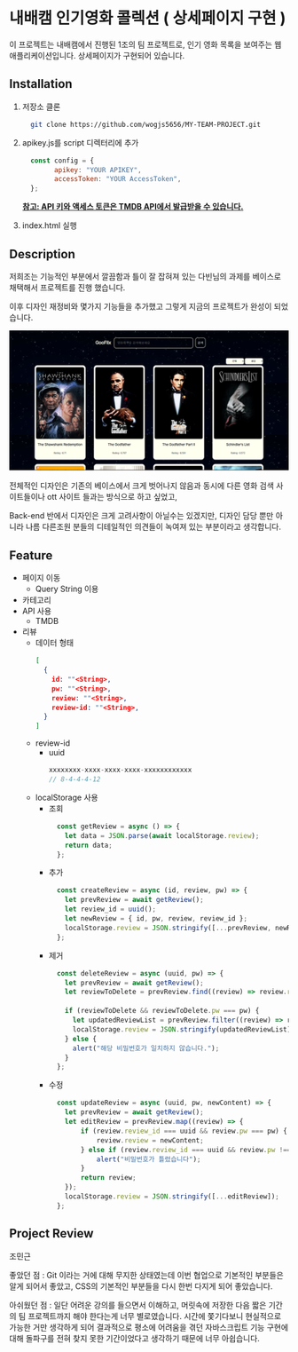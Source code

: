 # 내배캠 인기영화 콜렉션 ( 상세페이지 구현 )

이 프로젝트는 내배캠에서 진행된 1조의 팀 프로젝트로, 인기 영화 목록을 보여주는 웹 애플리케이션입니다. 상세페이지가 구현되어 있습니다.

## Installation

1. 저장소 클론
    ```bash
      git clone https://github.com/wogjs5656/MY-TEAM-PROJECT.git
    ```

2. apikey.js를 script 디렉터리에 추가
    ```js
      const config = {
            apikey: "YOUR APIKEY",
            accessToken: "YOUR AccessToken",
      };
    ```
    <u>**참고: API 키와 액세스 토큰은 TMDB API에서 발급받을 수 있습니다.**</u>

3. index.html  실행

## Description

저희조는 기능적인 부분에서 깔끔함과 틀이 잘 잡혀져 있는 다빈님의 과제를 베이스로 채택해서 프로젝트를 진행 했습니다.

이후 디자인 재정비와 몇가지 기능들을 추가했고 그렇게 지금의  프로젝트가 완성이 되었습니다.

![Alt text](image.png)

전체적인 디자인은 기존의 베이스에서 크게 벗어나지 않음과 동시에
다른 영화 검색 사이트들이나 ott 사이트 들과는 방식으로 하고 싶었고,

Back-end 반에서 디자인은 크게 고려사항이 아닐수는 있겠지만, 디자인 담당 뿐만 아니라 나름 다른조원 분들의 디테일적인 의견들이 녹여져 있는 부분이라고 생각합니다.
## Feature
  - 페이지 이동
    - Query String 이용
  - 카테고리
  - API 사용
    - TMDB
  - 리뷰
    - 데이터 형태
      ```json
      [
        {
          id: ""<String>,
          pw: ""<String>,
          review: ""<String>,
          review-id: ""<String>,
        }
      ]
      ```
    - review-id
      - uuid
        ```js
        xxxxxxxx-xxxx-xxxx-xxxx-xxxxxxxxxxxx 
        // 8-4-4-4-12
        ```
    - localStorage 사용
      - 조회
        ```js
          const getReview = async () => {
            let data = JSON.parse(await localStorage.review);
            return data;
          };
        ```
      - 추가
        ```js
          const createReview = async (id, review, pw) => {
            let prevReview = await getReview();
            let review_id = uuid();
            let newReview = { id, pw, review, review_id };
            localStorage.review = JSON.stringify([...prevReview, newReview]);
          };
        ```
      - 제거
        ```js
          const deleteReview = async (uuid, pw) => {
            let prevReview = await getReview();
            let reviewToDelete = prevReview.find((review) => review.review_id === uuid);

            if (reviewToDelete && reviewToDelete.pw === pw) {
              let updatedReviewList = prevReview.filter((review) => review.review_id !== uuid);
              localStorage.review = JSON.stringify(updatedReviewList);
            } else {
              alert("해당 비밀번호가 일치하지 않습니다.");
            }
          };
        ```
      - 수정
        ```js
          const updateReview = async (uuid, pw, newContent) => {
            let prevReview = await getReview();
            let editReview = prevReview.map((review) => {
                if (review.review_id === uuid && review.pw === pw) {
                    review.review = newContent;
                } else if (review.review_id === uuid && review.pw !== pw) {
                    alert("비밀번호가 틀렸습니다");
                }
                return review;
            });
            localStorage.review = JSON.stringify([...editReview]);
          };
        ```

## Project Review
조민근

좋았던 점 : Git 이라는 거에 대해 무지한 상태였는데 이번 협업으로 기본적인 부분들은 알게 되어서 좋았고, CSS의 기본적인 부분들을 다시 한번 다지게 되어 좋았습니다.

아쉬웠던 점 : 일단 어려운 강의를 들으면서 이해하고, 머릿속에 저장한 다음 짧은 기간의 팀 프로젝트까지 해야 한다는게 너무 별로였습니다. 시간에 쫓기다보니 현실적으로 가능한 거만 생각하게 되어 결과적으로 평소에 어려움을 겪던 자바스크립트 기능 구현에 대해 돌파구를 전혀 찾지 못한 기간이었다고 생각하기 때문에 너무 아쉽습니다.
